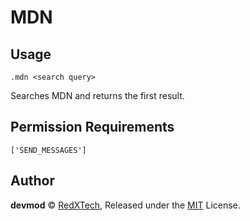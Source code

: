 # MDN

## Usage
`.mdn <search query>`

Searches MDN and returns the first result.

## Permission Requirements
`['SEND_MESSAGES']`

## Author
**devmod** © [RedXTech](https://github.com/redxtech), Released under the [MIT](../LICENSE.md) License.
